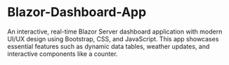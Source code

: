 # Blazor-Dashboard-App
An interactive, real-time Blazor Server dashboard application with modern UI/UX design using Bootstrap, CSS, and JavaScript. This app showcases essential features such as dynamic data tables, weather updates, and interactive components like a counter.
